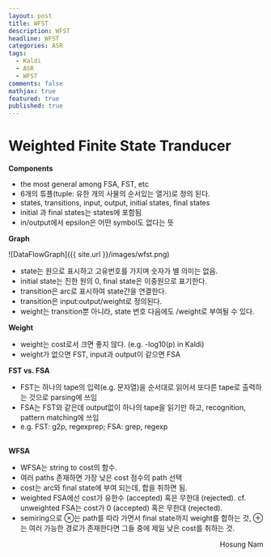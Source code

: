 ```yaml
---
layout: post
title: WFST
description: WFST
headline: WFST
categories: ASR
tags: 
  - Kaldi
  - ASR
  - WFST
comments: false
mathjax: true
featured: true
published: true
---
```


# Weighted Finite State Tranducer <br>

**Components**

 - the most general among FSA, FST, etc
 - 6개의 튜플(tuple: 유한 개의 사물의 순서있는 열거)로 정의 된다.
 - states, transitions, input, output, initial states, final states
 - initial 과 final states는 states에 포함됨
 - in/output에서 epsilon은 어떤 symbol도 없다는 뜻  

**Graph**<br>

![DataFlowGraph]({{ site.url }}/images/wfst.png)

 - state는 원으로 표시하고 고유번호를 가지며 숫자가 별 의미는 없음.
 - initial state는 진한 원의 0, final state은 이중원으로 표기한다.
 - transition은 arc로 표시하여 state간을 연결한다.
 - transition은 input:output/weight로 정의된다.
 - weight는 transition뿐 아니라, state 번호 다음에도 /weight로 부여될 수 있다.  

**Weight**

 - weight는 cost로서 크면 좋지 않다. (e.g. -log10(p) in Kaldi)
 - weight가 없으면 FST, input과 output이 같으면 FSA

**FST vs. FSA** 

 - FST는 하나의 tape의 입력(e.g. 문자열)을 순서대로 읽어서 또다른 tape로 출력하는 것으로 parsing에 쓰임
 - FSA는 FST와 같은데 output없이 하나의 tape을 읽기만 하고,  recognition, pattern matching에 쓰임
 - e.g. FST: g2p, regexprep; FSA: grep, regexp <br><br>

**WFSA** 

 - WFSA는 string to cost의 함수. 
 - 여러 paths 존재하면 가장 낮은 cost 점수의 path 선택
 - cost는 arc와 final state에 부여 되는데, 합을 취하면 됨.
 - weighted FSA에선 cost가 유한수 (accepted) 혹은 무한대 (rejected). cf. unweighted FSA는 cost가 0 (accepted) 혹은 무한대 (rejected).
 - semiring으로 $\otimes$는 path를 따라 가면서 final state까지 weight를 합하는 것, $\oplus$는 여러 가능한 경로가 존재한다면 그들 중에 제일 낮은 cost를 취하는 것.
 
 <p align="right"> Hosung Nam</p>